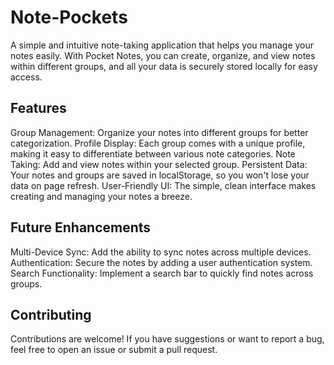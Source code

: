 # Note-Pockets
A simple and intuitive note-taking application that helps you manage your notes easily. With Pocket Notes, you can create, organize, and view notes within different groups, and all your data is securely stored locally for easy access.

## Features
Group Management: Organize your notes into different groups for better categorization.
Profile Display: Each group comes with a unique profile, making it easy to differentiate between various note categories.
Note Taking: Add and view notes within your selected group.
Persistent Data: Your notes and groups are saved in localStorage, so you won't lose your data on page refresh.
User-Friendly UI: The simple, clean interface makes creating and managing your notes a breeze.

## Future Enhancements
Multi-Device Sync: Add the ability to sync notes across multiple devices.
Authentication: Secure the notes by adding a user authentication system.
Search Functionality: Implement a search bar to quickly find notes across groups.

## Contributing
Contributions are welcome! If you have suggestions or want to report a bug, feel free to open an issue or submit a pull request.
